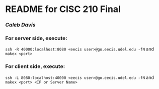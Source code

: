 # README for CISC 210 Final
### *Caleb Davis*


### For server side, execute:
`ssh -R 40000:localhost:8080 <eecis user>@go.eecis.udel.edu -fN`
and
`makex <port>`

### For client side, execute:
`ssh -L 8080:localhost:40000 <eecis user>@go.eecis.udel.edu -fN`
and
`makex <port> <IP or Server Name>`


